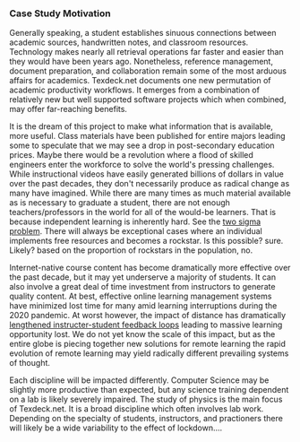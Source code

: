 

### Case Study Motivation

Generally speaking, a student establishes sinuous connections between academic sources, handwritten notes, and classroom resources. Technology makes nearly all retrieval operations far faster and easier than they would have been years ago. Nonetheless, reference management, document preparation, and collaboration remain some of the most arduous affairs for academics. Texdeck.net documents one new permutation of academic productivity workflows. It emerges from a combination of relatively new but well supported software projects which when combined, may offer far-reaching benefits.  

It is the dream of this project to make what information that is available, more useful. Class materials have been published for entire majors leading some to speculate that we may see a drop in post-secondary education prices. Maybe there would be a revolution where a flood of skilled engineers enter the workforce to solve the world's pressing challenges. While instructional videos have easily generated billions of dollars in value over the past decades, they don't necessarily produce as radical change as many have imagined. While there are many times as much material available as is necessary to graduate a student, there are not enough teachers/professors in the world for all of the would-be learners. That is because independent learning is inherently hard. See the [two sigma problem](http://web.mit.edu/5.95/readings/bloom-two-sigma.pdf). There will always be exceptional cases where an individual implements free resources and becomes a rockstar. Is this possible? sure. Likely? based on the proportion of rockstars in the population, no.

Internet-native course content has become dramatically more effective over the past decade, but it may yet underserve a majority of students. It can also involve a great deal of time investment from instructors to generate quality content. At best, effective online learning management systems have minimized lost time for many amid learning interruptions during the 2020 pandemic. At worst however, the impact of distance has dramatically [lengthened instructer-student feedback loops](https://www.bradley.edu/sites/it/departments/ldt/it-tools/sakai/principles/timely-feedback/) leading to massive learning opportunity lost. We do not yet know the scale of this impact, but as the entire globe is piecing together new solutions for remote learning the rapid evolution of remote learning may yield radically different prevailing systems of thought.

Each discipline will be impacted differently. Computer Science may be slightly more productive than expected, but any science training dependent on a lab is likely severely impaired. The study of physics is the main focus of Texdeck.net. It is a broad discipline which often involves lab work. Depending on the specialty of students, instructors, and practioners there will likely be a wide variability to the effect of lockdown....
